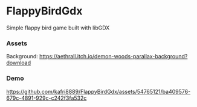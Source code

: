 # FlappyBirdGdx
Simple flappy bird game built with libGDX

### Assets
Background: https://aethrall.itch.io/demon-woods-parallax-background?download

### Demo

https://github.com/kafri8889/FlappyBirdGdx/assets/54765121/ba409576-679c-4891-929c-c242f3fa532c
